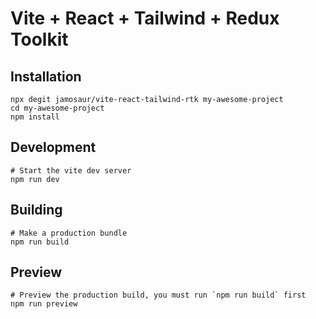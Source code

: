 # Vite + React + Tailwind + Redux Toolkit


## Installation

```shell
npx degit jamosaur/vite-react-tailwind-rtk my-awesome-project
cd my-awesome-project
npm install
```

## Development
```shell
# Start the vite dev server
npm run dev
```

## Building
```shell
# Make a production bundle
npm run build
```

## Preview

```shell
# Preview the production build, you must run `npm run build` first
npm run preview 
```
